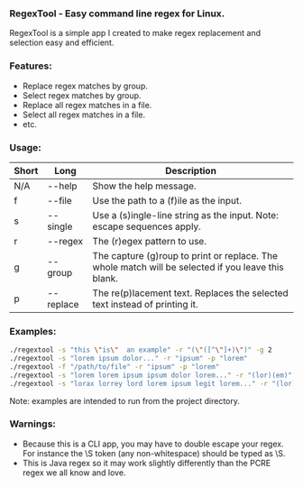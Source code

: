 ### RegexTool - Easy command line regex for Linux.
RegexTool is a simple app I created to make regex replacement and selection easy and efficient.


### Features:
- Replace regex matches by group.
- Select regex matches by group.
- Replace all regex matches in a file.
- Select all regex matches in a file.
- etc.


### Usage:
| Short  | Long  | Description  |
| ------------ | ------------ | ------------ |
| N/A  | --help  | Show the help message.  |
| f  | --file  |  Use the path to a (f)ile as the input. |
| s  |  --single | Use a (s)ingle-line string as the input. Note: escape sequences apply.  |
| r  | --regex  |  The (r)egex pattern to use. |
|  g | --group  | The capture (g)roup to print or replace. The whole match will be selected if you leave this blank.  |
| p  | --replace   | The re(p)lacement text. Replaces the selected text instead of printing it. |


### Examples:
```bash
./regextool -s "this \"is\"  an example" -r "(\"([^\"]+)\")" -g 2
./regextool -s "lorem ipsum dolor..." -r "ipsum" -p "lorem"
./regextool -f "/path/to/file" -r "ipsum" -p "lorem"
./regextool -s "lorem lorem ipsum ipsum dolor lorem..." -r "(lor)(em)" -g 2 -p "emit"
./regextool -s "lorax lorrey lord lorem ipsum legit lorem..." -r "(lor)(\S+)" -g 2
```
Note: examples are intended to run from the project directory.


### Warnings:
- Because this is a CLI app, you may have to double escape your regex. For instance the \S token (any non-whitespace) should be typed as \\S.
- This is Java regex so it may work slightly differently than the PCRE regex we all know and love.
